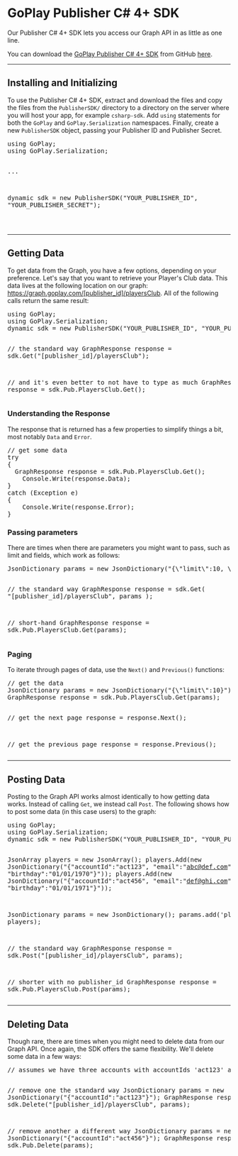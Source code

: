 GoPlay Publisher C# 4+ SDK
========================

Our Publisher C# 4+ SDK lets you access our Graph API in as little as one line.

You can download the [GoPlay Publisher C# 4+ SDK](https://github.com/gamestamper/goplay-publisher-csharp-sdk) from GitHub [here](https://github.com/gamestamper/goplay-publisher-csharp-sdk).

* * *

## Installing and Initializing

To use the Publisher C# 4+ SDK, extract and download the files and copy the files from the `PublisherSDK/` directory to a directory on the server where you will host your app, for example `csharp-sdk`. Add `using` statements for both the `GoPlay` and `GoPlay.Serialization` namespaces. Finally, create a new `PublisherSDK` object, passing your Publisher ID and Publisher Secret.

<div class="preWide"><pre>
using GoPlay;
using GoPlay.Serialization;

...

dynamic sdk = new PublisherSDK("YOUR_PUBLISHER_ID", "YOUR_PUBLISHER_SECRET");

</pre></div>

* * *

## Getting Data

To get data from the Graph, you have a few options, depending on your preference. Let's say that you want to retrieve your Player's Club data.  This data lives at the following location on our graph: https://graph.goplay.com/[publisher_id]/playersClub. All of the following calls return the same result:

<div class="preWide"><pre>
using GoPlay;
using GoPlay.Serialization;
dynamic sdk = new PublisherSDK("YOUR_PUBLISHER_ID", "YOUR_PUBLISHER_SECRET");

// the standard way
GraphResponse response = sdk.Get("[publisher_id]/playersClub");

// and it's even better to not have to type as much
GraphResponse response = sdk.Pub.PlayersClub.Get();
</pre></div>

### Understanding the Response

The response that is returned has a few properties to simplify things a bit, most notably `Data` and `Error`.

<div class="preWide"><pre>
// get some data
try
{
  GraphResponse response = sdk.Pub.PlayersClub.Get();
	Console.Write(response.Data);
}
catch (Exception e)
{
	Console.Write(response.Error);
}
</pre></div>

### Passing parameters

There are times when there are parameters you might want to pass, such as limit and fields, which work as follows:

<div class="preWide"><pre>
JsonDictionary params = new JsonDictionary("{\"limit\":10, \"fields\":\"email\"}");

// the standard way
GraphResponse response = sdk.Get(
	"[publisher_id]/playersClub", 
	params
);

// short-hand
GraphResponse response = sdk.Pub.PlayersClub.Get(params);
</pre></div>

### Paging

To iterate through pages of data, use the `Next()` and `Previous()` functions:

<div class="preWide"><pre>
// get the data
JsonDictionary params = new JsonDictionary("{\"limit\":10}");
GraphResponse response = sdk.Pub.PlayersClub.Get(params);

// get the next page
response = response.Next();

// get the previous page
response = response.Previous();
</pre></div>

* * *

## Posting Data

Posting to the Graph API works almost identically to how getting data works. Instead of calling `Get`, we instead call `Post`. The following shows how to post some data (in this case users) to the graph:

<div class="preWide"><pre>
using GoPlay;
using GoPlay.Serialization;
dynamic sdk = new PublisherSDK("YOUR_PUBLISHER_ID", "YOUR_PUBLISHER_SECRET");

JsonArray players = new JsonArray();
players.Add(new JsonDictionary("{\"accountId\":\"act123\", \"email\":\"abc@def.com\", \"zip\":\"12345\", \"birthday\":\"01/01/1970\"}"));
players.Add(new JsonDictionary("{\"accountId\":\"act456\", \"email\":\"def@ghi.com\", \"zip\":\"67890\", \"birthday\":\"01/01/1971\"}"));

JsonDictionary params = new JsonDictionary();
params.add('players', players);

// the standard way
GraphResponse response = sdk.Post("[publisher_id]/playersClub", params);

// shorter with no publisher_id
GraphResponse response = sdk.Pub.PlayersClub.Post(params);
</pre></div>

* * *

## Deleting Data

Though rare, there are times when you might need to delete data from our Graph API. Once again, the SDK offers the same flexibility. We'll delete some data in a few ways:

<div class="preWide"><pre>
// assumes we have three accounts with accountIds 'act123' and 'act456'

// remove one the standard way
JsonDictionary params = new JsonDictionary("{\"accountId\":\"act123\"}");
GraphResponse response = sdk.Delete("[publisher_id]/playersClub", params);

// remove another a different way
JsonDictionary params = new JsonDictionary("{\"accountId\":\"act456\"}");
GraphResponse response = sdk.Pub.Delete(params);
</pre></div>
